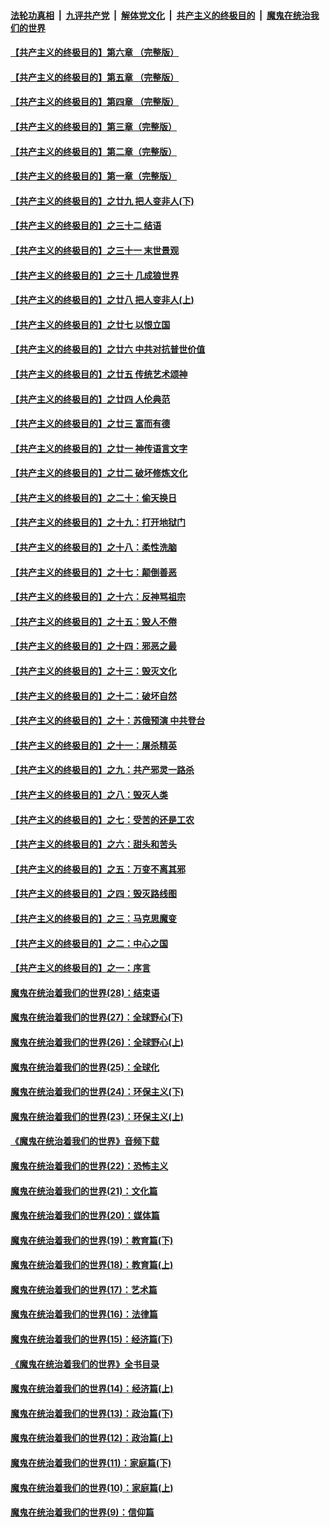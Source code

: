 

####  [法轮功真相](../../../../basic/blob/master/README.md?t=04071730) &nbsp;|&nbsp; [九评共产党](../../../../9ping.md/blob/master/README.md?t=04071730) &nbsp;|&nbsp; [解体党文化](../../../../jtdwh.md/blob/master/README.md?t=04071730)  &nbsp;|&nbsp; [共产主义的终极目的](../../../../gczydzjmd.md/blob/master/README.md?t=04071730) &nbsp;|&nbsp; [魔鬼在统治我们的世界](../../../../mgztzwmdsj.md/blob/master/README.md?t=04071730) 

#### [【共产主义的终极目的】第六章 （完整版）](../pages/nsc422/n11428913.md?t=04071730) 

#### [【共产主义的终极目的】第五章 （完整版）](../pages/nsc422/n11428912.md?t=04071730) 

#### [【共产主义的终极目的】第四章 （完整版）](../pages/nsc422/n11428907.md?t=04071730) 

#### [【共产主义的终极目的】第三章（完整版）](../pages/nsc422/n11428848.md?t=04071730) 

#### [【共产主义的终极目的】第二章（完整版）](../pages/nsc422/n11428831.md?t=04071730) 

#### [【共产主义的终极目的】第一章（完整版）](../pages/nsc422/n11417651.md?t=04071730) 

#### [【共产主义的终极目的】之廿九 把人变非人(下)](../pages/nsc422/n11344140.md?t=04071730) 

#### [【共产主义的终极目的】之三十二 结语](../pages/nsc422/n11360535.md?t=04071730) 

#### [【共产主义的终极目的】之三十一 末世景观](../pages/nsc422/n11351129.md?t=04071730) 

#### [【共产主义的终极目的】之三十 几成狼世界](../pages/nsc422/n11348280.md?t=04071730) 

#### [【共产主义的终极目的】之廿八 把人变非人(上)](../pages/nsc422/n11340492.md?t=04071730) 

#### [【共产主义的终极目的】之廿七 以恨立国](../pages/nsc422/n11336944.md?t=04071730) 

#### [【共产主义的终极目的】之廿六 中共对抗普世价值](../pages/nsc422/n11324785.md?t=04071730) 

#### [【共产主义的终极目的】之廿五 传统艺术颂神](../pages/nsc422/n11296396.md?t=04071730) 

#### [【共产主义的终极目的】之廿四 人伦典范](../pages/nsc422/n11296397.md?t=04071730) 

#### [【共产主义的终极目的】之廿三 富而有德](../pages/nsc422/n11283598.md?t=04071730) 

#### [【共产主义的终极目的】之廿一 神传语言文字](../pages/nsc422/n11263265.md?t=04071730) 

#### [【共产主义的终极目的】之廿二 破坏修炼文化](../pages/nsc422/n11245728.md?t=04071730) 

#### [【共产主义的终极目的】之二十：偷天换日](../pages/nsc422/n11238846.md?t=04071730) 

#### [【共产主义的终极目的】之十九：打开地狱门](../pages/nsc422/n11206376.md?t=04071730) 

#### [【共产主义的终极目的】之十八：柔性洗脑](../pages/nsc422/n11199994.md?t=04071730) 

#### [【共产主义的终极目的】之十七：颠倒善恶](../pages/nsc422/n11179782.md?t=04071730) 

#### [【共产主义的终极目的】之十六：反神骂祖宗](../pages/nsc422/n11166798.md?t=04071730) 

#### [【共产主义的终极目的】之十五：毁人不倦](../pages/nsc422/n11166792.md?t=04071730) 

#### [【共产主义的终极目的】之十四：邪恶之最](../pages/nsc422/n11150249.md?t=04071730) 

#### [【共产主义的终极目的】之十三：毁灭文化](../pages/nsc422/n11135227.md?t=04071730) 

#### [【共产主义的终极目的】之十二：破坏自然](../pages/nsc422/n11135214.md?t=04071730) 

#### [【共产主义的终极目的】之十：苏俄预演 中共登台](../pages/nsc422/n11118424.md?t=04071730) 

#### [【共产主义的终极目的】之十一：屠杀精英](../pages/nsc422/n11118442.md?t=04071730) 

#### [【共产主义的终极目的】之九：共产邪灵一路杀](../pages/nsc422/n11114139.md?t=04071730) 

#### [【共产主义的终极目的】之八：毁灭人类](../pages/nsc422/n11108503.md?t=04071730) 

#### [【共产主义的终极目的】之七：受苦的还是工农](../pages/nsc422/n11101809.md?t=04071730) 

#### [【共产主义的终极目的】之六：甜头和苦头](../pages/nsc422/n11096971.md?t=04071730) 

#### [【共产主义的终极目的】之五：万变不离其邪](../pages/nsc422/n11091285.md?t=04071730) 

#### [【共产主义的终极目的】之四：毁灭路线图](../pages/nsc422/n11086284.md?t=04071730) 

#### [【共产主义的终极目的】之三：马克思魔变](../pages/nsc422/n11061941.md?t=04071730) 

#### [【共产主义的终极目的】之二：中心之国](../pages/nsc422/n11047728.md?t=04071730) 

#### [【共产主义的终极目的】之一：序言](../pages/nsc422/n11086077.md?t=04071730) 

#### [魔鬼在统治着我们的世界(28)：结束语](../pages/nsc422/n10936246.md?t=04071730) 

#### [魔鬼在统治着我们的世界(27)：全球野心(下)](../pages/nsc422/n10928319.md?t=04071730) 

#### [魔鬼在统治着我们的世界(26)：全球野心(上)](../pages/nsc422/n10900318.md?t=04071730) 

#### [魔鬼在统治着我们的世界(25)：全球化](../pages/nsc422/n10788205.md?t=04071730) 

#### [魔鬼在统治着我们的世界(24)：环保主义(下)](../pages/nsc422/n10695307.md?t=04071730) 

#### [魔鬼在统治着我们的世界(23)：环保主义(上)](../pages/nsc422/n10688613.md?t=04071730) 

#### [《魔鬼在统治着我们的世界》音频下载](../pages/nsc422/n10635553.md?t=04071730) 

#### [魔鬼在统治着我们的世界(22)：恐怖主义](../pages/nsc422/n10614727.md?t=04071730) 

#### [魔鬼在统治着我们的世界(21)：文化篇](../pages/nsc422/n10597706.md?t=04071730) 

#### [魔鬼在统治着我们的世界(20)：媒体篇](../pages/nsc422/n10586579.md?t=04071730) 

#### [魔鬼在统治着我们的世界(19)：教育篇(下)](../pages/nsc422/n10564808.md?t=04071730) 

#### [魔鬼在统治着我们的世界(18)：教育篇(上)](../pages/nsc422/n10526970.md?t=04071730) 

#### [魔鬼在统治着我们的世界(17)：艺术篇](../pages/nsc422/n10499093.md?t=04071730) 

#### [魔鬼在统治着我们的世界(16)：法律篇](../pages/nsc422/n10485969.md?t=04071730) 

#### [魔鬼在统治着我们的世界(15)：经济篇(下)](../pages/nsc422/n10469975.md?t=04071730) 

#### [《魔鬼在统治着我们的世界》全书目录](../pages/nsc422/n10464261.md?t=04071730) 

#### [魔鬼在统治着我们的世界(14)：经济篇(上)](../pages/nsc422/n10457370.md?t=04071730) 

#### [魔鬼在统治着我们的世界(13)：政治篇(下)](../pages/nsc422/n10448270.md?t=04071730) 

#### [魔鬼在统治着我们的世界(12)：政治篇(上)](../pages/nsc422/n10444576.md?t=04071730) 

#### [魔鬼在统治着我们的世界(11)：家庭篇(下)](../pages/nsc422/n10440961.md?t=04071730) 

#### [魔鬼在统治着我们的世界(10)：家庭篇(上)](../pages/nsc422/n10435448.md?t=04071730) 

#### [魔鬼在统治着我们的世界(9)：信仰篇](../pages/nsc422/n10432159.md?t=04071730) 


